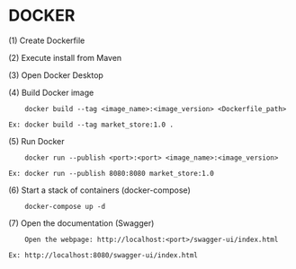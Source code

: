 # DOCKER

(1) Create Dockerfile


(2) Execute install from Maven


(3) Open Docker Desktop


(4) Build Docker image<br>

        docker build --tag <image_name>:<image_version> <Dockerfile_path>
        
    Ex: docker build --tag market_store:1.0 .


(5) Run Docker

        docker run --publish <port>:<port> <image_name>:<image_version>
        
    Ex: docker run --publish 8080:8080 market_store:1.0


(6) Start a stack of containers (docker-compose)
    
        docker-compose up -d


(7) Open the documentation (Swagger)

        Open the webpage: http://localhost:<port>/swagger-ui/index.html
        
    Ex: http://localhost:8080/swagger-ui/index.html